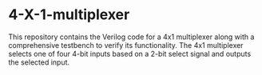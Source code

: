 # 4-X-1-multiplexer
This repository contains the Verilog code for a 4x1 multiplexer along with a comprehensive testbench to verify its functionality. The 4x1 multiplexer selects one of four 4-bit inputs based on a 2-bit select signal and outputs the selected input.
